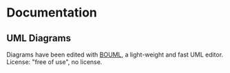 
# Documentation

## UML Diagrams

Diagrams have been edited with [BOUML](https://bouml.fr), a light-weight and fast UML editor.
License: "free of use", no license.

